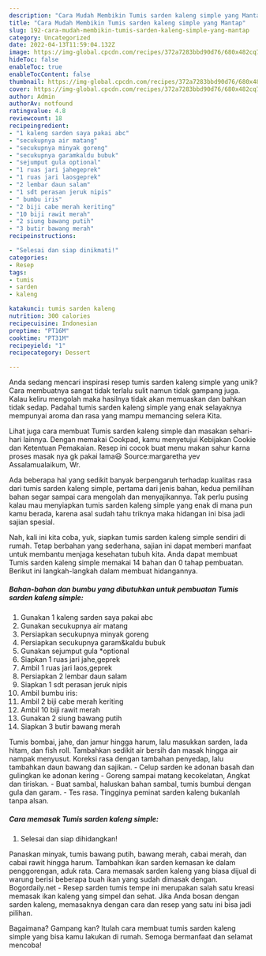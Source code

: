 ```yaml
---
description: "Cara Mudah Membikin Tumis sarden kaleng simple yang Mantap"
title: "Cara Mudah Membikin Tumis sarden kaleng simple yang Mantap"
slug: 192-cara-mudah-membikin-tumis-sarden-kaleng-simple-yang-mantap
category: Uncategorized
date: 2022-04-13T11:59:04.132Z
image: https://img-global.cpcdn.com/recipes/372a7283bbd90d76/680x482cq70/tumis-sarden-kaleng-simple-foto-resep-utama.jpg
hideToc: false
enableToc: true
enableTocContent: false
thumbnail: https://img-global.cpcdn.com/recipes/372a7283bbd90d76/680x482cq70/tumis-sarden-kaleng-simple-foto-resep-utama.jpg
cover: https://img-global.cpcdn.com/recipes/372a7283bbd90d76/680x482cq70/tumis-sarden-kaleng-simple-foto-resep-utama.jpg
author: Admin
authorAv: notfound
ratingvalue: 4.8
reviewcount: 18
recipeingredient:
- "1 kaleng sarden saya pakai abc"
- "secukupnya air matang"
- "secukupnya minyak goreng"
- "secukupnya garamkaldu bubuk"
- "sejumput gula optional"
- "1 ruas jari jahegeprek"
- "1 ruas jari laosgeprek"
- "2 lembar daun salam"
- "1 sdt perasan jeruk nipis"
- " bumbu iris"
- "2 biji cabe merah keriting"
- "10 biji rawit merah"
- "2 siung bawang putih"
- "3 butir bawang merah"
recipeinstructions:

- "Selesai dan siap dinikmati!"
categories:
- Resep
tags:
- tumis
- sarden
- kaleng

katakunci: tumis sarden kaleng 
nutrition: 300 calories
recipecuisine: Indonesian
preptime: "PT16M"
cooktime: "PT31M"
recipeyield: "1"
recipecategory: Dessert

---
```





Anda sedang mencari inspirasi resep tumis sarden kaleng simple yang unik? Cara membuatnya sangat tidak terlalu sulit namun tidak gampang juga. Kalau keliru mengolah maka hasilnya tidak akan memuaskan dan bahkan tidak sedap. Padahal tumis sarden kaleng simple yang enak selayaknya mempunyai aroma dan rasa yang mampu memancing selera Kita.





Lihat juga cara membuat Tumis sarden kaleng simple dan masakan sehari-hari lainnya. Dengan memakai Cookpad, kamu menyetujui Kebijakan Cookie dan Ketentuan Pemakaian. Resep ini cocok buat menu makan sahur karna proses masak nya gk pakai lama😃 Source:margaretha yev Assalamualaikum, Wr.

Ada beberapa hal yang sedikit banyak berpengaruh terhadap kualitas rasa dari tumis sarden kaleng simple, pertama dari jenis bahan, kedua pemilihan bahan segar sampai cara mengolah dan menyajikannya. Tak perlu pusing kalau mau menyiapkan tumis sarden kaleng simple yang enak di mana pun kamu berada, karena asal sudah tahu triknya maka hidangan ini bisa jadi sajian spesial.






Nah, kali ini kita coba, yuk, siapkan tumis sarden kaleng simple sendiri di rumah. Tetap berbahan yang sederhana, sajian ini dapat memberi manfaat untuk membantu menjaga kesehatan tubuh kita. Anda dapat membuat Tumis sarden kaleng simple memakai 14 bahan dan 0 tahap pembuatan. Berikut ini langkah-langkah dalam membuat hidangannya.

<!--inarticleads1-->

##### Bahan-bahan dan bumbu yang dibutuhkan untuk pembuatan Tumis sarden kaleng simple:

1. Gunakan 1 kaleng sarden saya pakai abc
1. Gunakan secukupnya air matang
1. Persiapkan secukupnya minyak goreng
1. Persiapkan secukupnya garam&amp;kaldu bubuk
1. Gunakan sejumput gula *optional
1. Siapkan 1 ruas jari jahe,geprek
1. Ambil 1 ruas jari laos,geprek
1. Persiapkan 2 lembar daun salam
1. Siapkan 1 sdt perasan jeruk nipis
1. Ambil  bumbu iris:
1. Ambil 2 biji cabe merah keriting
1. Ambil 10 biji rawit merah
1. Gunakan 2 siung bawang putih
1. Siapkan 3 butir bawang merah


Tumis bombai, jahe, dan jamur hingga harum, lalu masukkan sarden, lada hitam, dan fish roll. Tambahkan sedikit air bersih dan masak hingga air nampak menyusut. Koreksi rasa dengan tambahan penyedap, lalu tambahkan daun bawang dan sajikan. - Celup sarden ke adonan basah dan gulingkan ke adonan kering - Goreng sampai matang kecokelatan, Angkat dan tiriskan. - Buat sambal, haluskan bahan sambal, tumis bumbui dengan gula dan garam. - Tes rasa. Tingginya peminat sarden kaleng bukanlah tanpa alsan. 

<!--inarticleads2-->

##### Cara memasak Tumis sarden kaleng simple:


1. Selesai dan siap dihidangkan!

Panaskan minyak, tumis bawang putih, bawang merah, cabai merah, dan cabai rawit hingga harum. Tambahkan ikan sarden kemasan ke dalam penggorengan, aduk rata. Cara memasak sarden kaleng yang biasa dijual di warung berisi beberapa buah ikan yang sudah dimasak dengan. Bogordaily.net - Resep sarden tumis tempe ini merupakan salah satu kreasi memasak ikan kaleng yang simpel dan sehat. Jika Anda bosan dengan sarden kaleng, memasaknya dengan cara dan resep yang satu ini bisa jadi pilihan. 

Bagaimana? Gampang kan? Itulah cara membuat tumis sarden kaleng simple yang bisa kamu lakukan di rumah. Semoga bermanfaat dan selamat mencoba!
